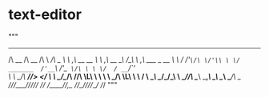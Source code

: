 # text-editor
"""
 __                   __                       __      __
/\ \__               /\ \__                   /\ \  __/\ \__
\ \ ,_\    __   __  _\ \ ,_\             __   \_\ \/\_\ \ ,_\   ___   _ __
 \ \ \/  /'__`\/\ \/'\\ \ \/  _______  /'__`\ /'_` \/\ \ \ \/  / __`\/\`'__\
  \ \ \_/\  __/\/>  </ \ \ \_/\______\/\  __//\ \L\ \ \ \ \ \_/\ \L\ \ \ \/
   \ \__\ \____\/\_/\_\ \ \__\/______/\ \____\ \___,_\ \_\ \__\ \____/\ \_\
    \/__/\/____/\//\/_/  \/__/         \/____/\/__,_ /\/_/\/__/\/___/  \/_/
"""
